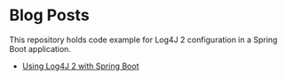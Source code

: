 # Blog Posts
This repository holds code example for Log4J 2 configuration in a Spring Boot application.

* [Using Log4J 2 with Spring Boot](https://springframework.guru/using-log4j-2-spring-boot/)


